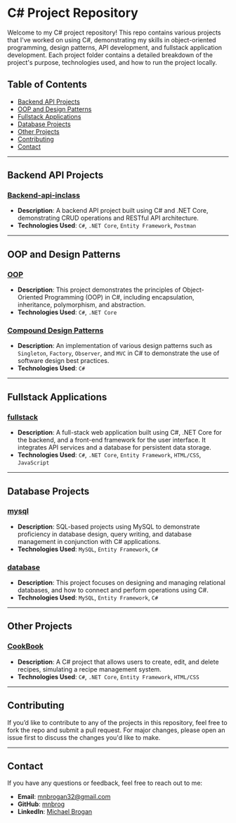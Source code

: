 # C# Project Repository

Welcome to my C# project repository! This repo contains various projects that I've worked on using C#, demonstrating my skills in object-oriented programming, design patterns, API development, and fullstack application development. Each project folder contains a detailed breakdown of the project's purpose, technologies used, and how to run the project locally.

## Table of Contents

- [Backend API Projects](#backend-api-projects)
- [OOP and Design Patterns](#oop-and-design-patterns)
- [Fullstack Applications](#fullstack-applications)
- [Database Projects](#database-projects)
- [Other Projects](#other-projects)
- [Contributing](#contributing)
- [Contact](#contact)

---

## Backend API Projects

### [Backend-api-inclass](./Backend-api-inclass)
- **Description**: A backend API project built using C# and .NET Core, demonstrating CRUD operations and RESTful API architecture.
- **Technologies Used**: `C#`, `.NET Core`, `Entity Framework`, `Postman`

---

## OOP and Design Patterns

### [OOP](./OOP)
- **Description**: This project demonstrates the principles of Object-Oriented Programming (OOP) in C#, including encapsulation, inheritance, polymorphism, and abstraction.
- **Technologies Used**: `C#`, `.NET Core`

### [Compound Design Patterns](./CompounddesignPatterns)
- **Description**: An implementation of various design patterns such as `Singleton`, `Factory`, `Observer`, and `MVC` in C# to demonstrate the use of software design best practices.
- **Technologies Used**: `C#`

---

## Fullstack Applications

### [fullstack](./fullstack)
- **Description**: A full-stack web application built using C#, .NET Core for the backend, and a front-end framework for the user interface. It integrates API services and a database for persistent data storage.
- **Technologies Used**: `C#`, `.NET Core`, `Entity Framework`, `HTML/CSS`, `JavaScript`

---

## Database Projects

### [mysql](./mysql)
- **Description**: SQL-based projects using MySQL to demonstrate proficiency in database design, query writing, and database management in conjunction with C# applications.
- **Technologies Used**: `MySQL`, `Entity Framework`, `C#`

### [database](./database)
- **Description**: This project focuses on designing and managing relational databases, and how to connect and perform operations using C#.
- **Technologies Used**: `MySQL`, `Entity Framework`, `C#`

---

## Other Projects

### [CookBook](./CookBook)
- **Description**: A C# project that allows users to create, edit, and delete recipes, simulating a recipe management system.
- **Technologies Used**: `C#`, `.NET Core`, `Entity Framework`, `HTML/CSS`

---

## Contributing

If you’d like to contribute to any of the projects in this repository, feel free to fork the repo and submit a pull request. For major changes, please open an issue first to discuss the changes you'd like to make.

---

## Contact

If you have any questions or feedback, feel free to reach out to me:

- **Email**: mnbrogan32@gmail.com
- **GitHub**: [mnbrog](https://github.com/mnbrog)
- **LinkedIn**: [Michael Brogan](https://www.linkedin.com/in/michaelbr0gan/)
